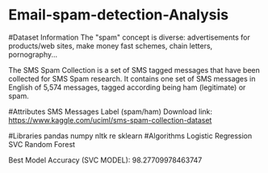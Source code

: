 # Email-spam-detection-Analysis


#Dataset Information
The "spam" concept is diverse: advertisements for products/web sites, make money fast schemes, chain letters, pornography...

The SMS Spam Collection is a set of SMS tagged messages that have been collected for SMS Spam research. It contains one set of SMS messages in English of 5,574 messages, tagged according being ham (legitimate) or spam.

#Attributes
SMS Messages
Label (spam/ham)
Download link: https://www.kaggle.com/uciml/sms-spam-collection-dataset

#Libraries
pandas
numpy
nltk
re
sklearn
#Algorithms
Logistic Regression
 SVC
Random Forest

Best Model Accuracy (SVC MODEL):  98.27709978463747
